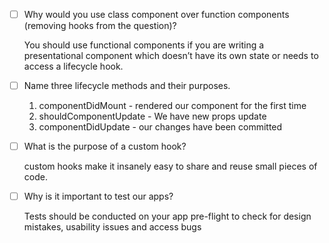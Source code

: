 - [ ] Why would you use class component over function components (removing hooks from the question)?

    You should use functional components if you are writing a presentational component which doesn’t have its own state or needs to access a lifecycle hook.

- [ ] Name three lifecycle methods and their purposes.

    1. componentDidMount - rendered our component for the first time
    2. shouldComponentUpdate - We have new props update
    3. componentDidUpdate - our changes have been committed

- [ ] What is the purpose of a custom hook?

   custom hooks make it insanely easy to share and reuse small pieces of code. 

- [ ] Why is it important to test our apps?

    Tests should be conducted on your app pre-flight to check for design mistakes, usability issues and access bugs
